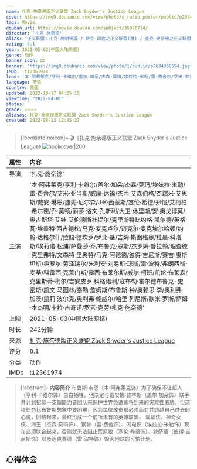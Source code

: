 ```yaml
---
name: 扎克·施奈德版正义联盟 Zack Snyder's Justice League
cover: https://img9.doubanio.com/view/photo/s_ratio_poster/public/p2634360594.jpg
tags: Movie
douban_url: https://movie.douban.com/subject/35076714/
director: '扎克·施奈德'
alias: "正义联盟：扎克·施耐德版 / 萨克·薛达之正义联盟(港) / 查克·史奈德之正义联盟(台) / 正义联盟导演剪辑版 / 正义联盟 扎克·施奈德导演剪辑版 / Justice League Snyder Cut"
rating: 8.1
year: 2021-05-03(中国大陆网络)
genre: 动作
banner_icon: 🎞
banner: "https://img9.doubanio.com/view/photo/1/public/p2634360594.jpg"
IMDb:  t12361974
lead: '本·阿弗莱克/亨利·卡维尔/盖尔·加朵/杰森·莫玛/埃兹拉·米勒/雷·费舍尔/艾米·亚当斯/威廉·达福/杰西·艾森伯格/杰瑞米·艾恩斯/戴安·琳恩/康妮·尼尔森/J·K·西蒙斯/塞伦·希德/郑恺/艾梅柏·希尔德/乔·莫顿/丽莎·洛文·孔斯利/大卫·休里斯/安·奥戈博莫/奥古斯塔·艾娃·艾伦德斯杜提尔/克里斯特比约格·凯尔德/英格瓦·埃盖特·西古德松/马克·麦克卢尔/迈克尔·麦克埃尔哈顿/约翰·达格尔什/拉腊·德坎罗/罗比·基/吉姆·斯图格恩/杜晨·科洛斯/埃莉诺·松浦/萨曼莎·乔/布鲁克·恩斯/杰罗姆·普拉顿/理查德·克里弗特/文森特·里奥特/马克·阿诺德/彼得·吉尼斯/赛吉·康斯坦斯/奥萝尔·劳泽瑞尔/朱利安·刘易斯·琼斯/雷·波特/弗朗西斯·麦基/科雷西·克莱门斯/露西·布莱尔斯/威尔·柯班/凯伦·布莱森/克里斯蒂·梅尔/吉安皮罗·科格诺利/寇布勒·霍尔德布鲁克-史密斯/凯文·马图林/泰勒·詹姆斯/布鲁斯·钟/奥赖恩·李/奥利弗·加茨/凯莉·波尔克/奥利弗·鲍威尔/哈里·列尼斯/欧米·罗斯/萨姆·本杰明/卡拉·古奇诺/罗素·克劳/扎克·施奈德' 
language: 英语 
country: 美国 
updated: 2022-10-17 04:35:15
viewtime: "2022-04-01"
status: 
grade: ⭐⭐⭐⭐
aliases: 扎克·施奈德版正义联盟 Zack Snyder's Justice League
created: 2022-08-13 12:45:37
---
```

> [!bookinfo|noicon]+ 🎬《扎克·施奈德版正义联盟 Zack Snyder's Justice League》
> ![bookcover|200](https://img9.doubanio.com/view/photo/s_ratio_poster/public/p2634360594.jpg)
>

| 属性 | 内容                                       |
|:---- |:------------------------------------------ |
| 导演 | '扎克·施奈德'                         |
| 主演 | '本·阿弗莱克/亨利·卡维尔/盖尔·加朵/杰森·莫玛/埃兹拉·米勒/雷·费舍尔/艾米·亚当斯/威廉·达福/杰西·艾森伯格/杰瑞米·艾恩斯/戴安·琳恩/康妮·尼尔森/J·K·西蒙斯/塞伦·希德/郑恺/艾梅柏·希尔德/乔·莫顿/丽莎·洛文·孔斯利/大卫·休里斯/安·奥戈博莫/奥古斯塔·艾娃·艾伦德斯杜提尔/克里斯特比约格·凯尔德/英格瓦·埃盖特·西古德松/马克·麦克卢尔/迈克尔·麦克埃尔哈顿/约翰·达格尔什/拉腊·德坎罗/罗比·基/吉姆·斯图格恩/杜晨·科洛斯/埃莉诺·松浦/萨曼莎·乔/布鲁克·恩斯/杰罗姆·普拉顿/理查德·克里弗特/文森特·里奥特/马克·阿诺德/彼得·吉尼斯/赛吉·康斯坦斯/奥萝尔·劳泽瑞尔/朱利安·刘易斯·琼斯/雷·波特/弗朗西斯·麦基/科雷西·克莱门斯/露西·布莱尔斯/威尔·柯班/凯伦·布莱森/克里斯蒂·梅尔/吉安皮罗·科格诺利/寇布勒·霍尔德布鲁克-史密斯/凯文·马图林/泰勒·詹姆斯/布鲁斯·钟/奥赖恩·李/奥利弗·加茨/凯莉·波尔克/奥利弗·鲍威尔/哈里·列尼斯/欧米·罗斯/萨姆·本杰明/卡拉·古奇诺/罗素·克劳/扎克·施奈德'                             |
| 上映 | 2021-05-03(中国大陆网络)                             |
| 时长 | 242分钟                   |
| 来源 | [扎克·施奈德版正义联盟 Zack Snyder's Justice League](https://movie.douban.com/subject/35076714/) |
| 评分 | 8.1                           |
| 分类 | 动作                            |
| IMDb | t12361974                             | 

> [!abstract]- **内容简介**
>  布鲁斯·韦恩（本·阿弗莱克饰）为了确保不让超人（亨利·卡维尔饰）白白牺牲，他决定与戴安娜·普林斯（盖尔·加朵饰）联手并计划招募一支超能力者团队来保护世界免遭即将到来的灾难性威胁。但这项任务比布鲁斯想象中要困难，因为每位成员都必须面对并跨越自己过去的心魔，团结起来，最终形成一个前所未有的英雄联盟。 蝙蝠侠、神奇女侠、海王（杰森·莫玛饰）、钢骨（雷·费舍饰）、闪电侠（埃兹拉·米勒饰）现在必须联合起来，否则就无法阻止荒原狼（塞伦·希德饰）、狄萨德（彼得·吉尼斯饰）以及达克赛德（雷·波特饰）毁灭地球的可怕计划。
>  
## 心得体会
